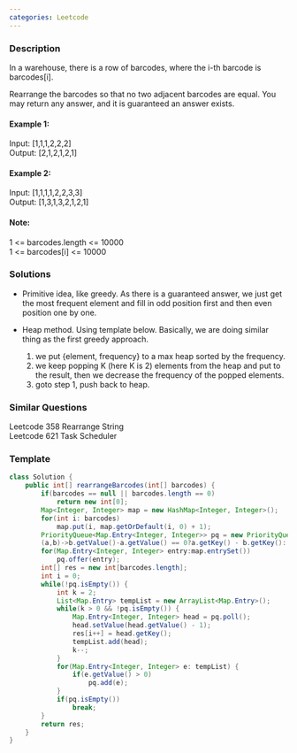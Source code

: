 ```yaml
---
categories: Leetcode
---
```

### Description

In a warehouse, there is a row of barcodes, where the i-th barcode is barcodes[i].

Rearrange the barcodes so that no two adjacent barcodes are equal. You may return any answer, and it is guaranteed an answer exists.

#### Example 1:
Input: [1,1,1,2,2,2]  
Output: [2,1,2,1,2,1]

#### Example 2:
Input: [1,1,1,1,2,2,3,3]  
Output: [1,3,1,3,2,1,2,1]

#### Note:

1 <= barcodes.length <= 10000  
1 <= barcodes[i] <= 10000  


### Solutions
* Primitive idea, like greedy. As there is a guaranteed answer, we just get the most frequent element and fill in odd position first and then even position one by one.

* Heap method. Using template below. Basically, we are doing similar thing as the first greedy approach. 
  1. we put {element, frequency} to a max heap sorted by the frequency. 
  2. we keep popping K (here K is 2) elements from the heap and put to the result, then we decrease the frequency of the popped elements.
  3. goto step 1, push back to heap.  
  

### Similar Questions
Leetcode 358 Rearrange String  
Leetcode 621 Task Scheduler  

### Template

``` java
class Solution {
    public int[] rearrangeBarcodes(int[] barcodes) {
        if(barcodes == null || barcodes.length == 0)
            return new int[0];
        Map<Integer, Integer> map = new HashMap<Integer, Integer>();
        for(int i: barcodes)
            map.put(i, map.getOrDefault(i, 0) + 1);
        PriorityQueue<Map.Entry<Integer, Integer>> pq = new PriorityQueue<Map.Entry<Integer, Integer>>(
		(a,b)->b.getValue()-a.getValue() == 0?a.getKey() - b.getKey(): b.getValue() - a.getValue());
        for(Map.Entry<Integer, Integer> entry:map.entrySet())
            pq.offer(entry);
        int[] res = new int[barcodes.length];
        int i = 0;
        while(!pq.isEmpty()) {
            int k = 2;
            List<Map.Entry> tempList = new ArrayList<Map.Entry>();
            while(k > 0 && !pq.isEmpty()) {
                Map.Entry<Integer, Integer> head = pq.poll();
                head.setValue(head.getValue() - 1);
                res[i++] = head.getKey();
                tempList.add(head);
                k--;
            }
            for(Map.Entry<Integer, Integer> e: tempList) {
                if(e.getValue() > 0) 
                    pq.add(e);
            }
            if(pq.isEmpty())
                break;
        }
        return res;
    }
}
    
```
